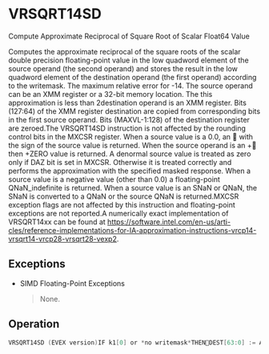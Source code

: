 # VRSQRT14SD

Compute Approximate Reciprocal of Square Root of Scalar Float64 Value

Computes the approximate reciprocal of the square roots of the scalar double precision floating-point value in the low quadword element of the source operand (the second operand) and stores the result in the low quadword element of the destination operand (the first operand) according to the writemask.
The maximum relative error for -14.
The source operand can be an XMM register or a 32-bit memory location.
The this approximation is less than 2destination operand is an XMM register.
Bits (127:64) of the XMM register destination are copied from corresponding bits in the first source operand.
Bits (MAXVL-1:128) of the destination register are zeroed.The VRSQRT14SD instruction is not affected by the rounding control bits in the MXCSR register.
When a source value is a 0.0, an  with the sign of the source value is returned.
When the source operand is an + then +ZERO value is returned.
A denormal source value is treated as zero only if DAZ bit is set in MXCSR.
Otherwise it is treated correctly and performs the approximation with the specified masked response.
When a source value is a negative value (other than 0.0) a floating-point QNaN_indefinite is returned.
When a source value is an SNaN or QNaN, the SNaN is converted to a QNaN or the source QNaN is returned.MXCSR exception flags are not affected by this instruction and floating-point exceptions are not reported.A numerically exact implementation of VRSQRT14xx can be found at https://software.intel.com/en-us/arti-cles/reference-implementations-for-IA-approximation-instructions-vrcp14-vrsqrt14-vrcp28-vrsqrt28-vexp2.

## Exceptions

- SIMD Floating-Point Exceptions
  > None.

## Operation

```C
VRSQRT14SD (EVEX version)IF k1[0] or *no writemask*THENDEST[63:0] := APPROXIMATE(1.0/ SQRT(SRC2[63:0]))ELSE IF *merging-masking*; merging-maskingTHEN *DEST[63:0] remains unchanged*ELSE ; zeroing-maskingTHEN DEST[63:0] := 0FI;FI;Table 5-25. VRSQRT14SD Special CasesInput valueResult valueCommentsAny denormalNormalCannot generate overflow-2nnX = 22X < 0QNaN_IndefiniteIncluding -INFX = -0-INFX = +0+INFX = +INF+0Intel C/C++ Compiler Intrinsic EquivalentVRSQRT14SD __m128d _mm_rsqrt14_sd( __m128d a, __m128d b);VRSQRT14SD __m128d _mm_mask_rsqrt14_sd(__m128d s, __mmask8 k, __m128d a, __m128d b);VRSQRT14SD __m128d _mm_maskz_rsqrt14_sd( __mmask8d m, __m128d a, __m128d b);
```
